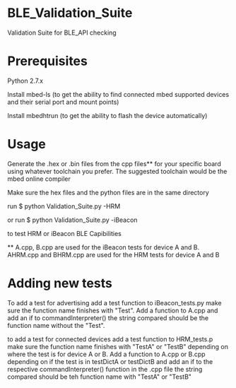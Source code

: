 # BLE_Validation_Suite
Validation Suite for BLE_API checking 

# Prerequisites
Python 2.7.x

Install mbed-ls (to get the ability to find connected mbed supported devices and their serial port and mount points)

Install mbedhtrun (to get the ability to flash the device automatically)

# Usage
Generate the .hex or .bin files from the cpp files** for your specific board using whatever toolchain you prefer.
The suggested toolchain would be the mbed online compiler

Make sure the hex files and the python files are in the same directory

run $ python Validation_Suite.py -HRM

or run $ python Validation_Suite.py -iBeacon

to test HRM or iBeacon BLE Capibilities

** A.cpp, B.cpp are used for the iBeacon tests for device A and B. 
AHRM.cpp and BHRM.cpp are used for the HRM tests for device A and B

# Adding new tests

To add a test for advertising add a test function to iBeacon_tests.py make sure the function name finishes with "Test". 
Add a function to A.cpp and add an if to commandInterpreter() the string compared should be the function name without the "Test".


to add a test for connected devices add a test function to HRM_tests.p make sure the function name finishes with "TestA" or "TestB" depending on where the test is for device A or B. Add a function to A.cpp or B.cpp depending on if the test is in testDictA or testDictB and add an if to the respective commandInterpreter() function in the .cpp file the string compared should be teh function name with "TestA" or "TestB"
